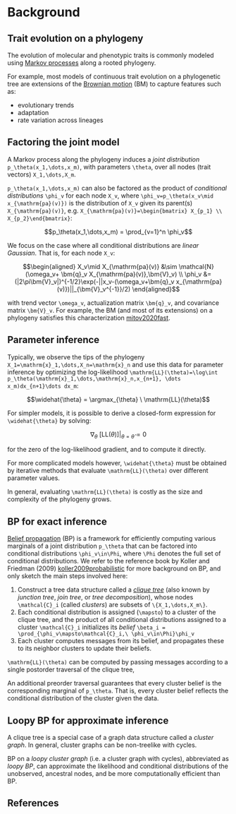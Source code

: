 # Background

## Trait evolution on a phylogeny
The evolution of molecular and phenotypic traits is commonly modeled using
[Markov processes](https://en.wikipedia.org/wiki/Markov_chain) along a rooted
phylogeny.

For example, most models of continuous trait evolution on a phylogenetic tree
are extensions of the
[Brownian motion](https://en.wikipedia.org/wiki/Wiener_process) (BM) to capture
features such as:
- evolutionary trends
- adaptation
- rate variation across lineages

## Factoring the joint model
A Markov process along the phylogeny induces a *joint distribution*
``p_\theta(x_1,\dots,x_m)``, with parameters ``\theta``, over all nodes
(trait vectors) ``X_1,\dots,X_m``.

``p_\theta(x_1,\dots,x_m)`` can also be factored as the product of *conditional
distributions* ``\phi_v`` for each node ``X_v``, where
``\phi_v=p_\theta(x_v\mid x_{\mathrm{pa}(v)})`` is the distribution of ``X_v``
given its parent(s) ``X_{\mathrm{pa}(v)}``, e.g.
``X_{\mathrm{pa}(v)}=\begin{bmatrix} X_{p_1} \\ X_{p_2}\end{bmatrix}``:
```math
p_\theta(x_1,\dots,x_m) = \prod_{v=1}^n \phi_v
```

We focus on the case where all conditional distributions are *linear Gaussian*.
That is, for each node ``X_v``:
```math
\begin{aligned}
X_v\mid X_{\mathrm{pa}(v)} &\sim \mathcal{N}(\omega_v+
\bm{q}_v X_{\mathrm{pa}(v)},\bm{V}_v) \\
\phi_v &= (|2\pi\bm{V}_v|)^{-1/2}\exp(-||x_v-(\omega_v+\bm{q}_v x_{\mathrm{pa}(v)})||_{\bm{V}_v^{-1}}/2)
\end{aligned}
```
with trend vector ``\omega_v``, actualization matrix ``\bm{q}_v``, and
covariance matrix ``\bm{V}_v``. For example, the BM (and most of its extensions)
on a phylogeny satisfies this characterization [mitov2020fast](@cite).

## Parameter inference
Typically, we observe the tips of the phylogeny
``X_1=\mathrm{x}_1,\dots,X_n=\mathrm{x}_n`` and use this data for parameter
inference by optimizing the log-likelihood
``\mathrm{LL}(\theta)=\log\int p_\theta(\mathrm{x}_1,\dots,\mathrm{x}_n,x_{n+1},
\dots x_m)dx_{n+1}\dots dx_m``:
```math
\widehat{\theta} = \argmax_{\theta} \ \mathrm{LL}(\theta)
```

For simpler models, it is possible to derive a closed-form expression for
``\widehat{\theta}`` by solving:
```math
\nabla_\theta \ [\mathrm{LL}(\theta)]|_{\theta=\widehat{\theta}}=0
```
for the zero of the log-likelihood gradient, and to compute it directly.

For more complicated models however, ``\widehat{\theta}`` must be obtained by
iterative methods that evaluate ``\mathrm{LL}(\theta)`` over different
parameter values.

In general, evaluating ``\mathrm{LL}(\theta)`` is costly as the size and
complexity of the phylogeny grows.

## BP for exact inference
[Belief propagation](https://en.wikipedia.org/wiki/Belief_propagation) (BP) is a
framework for efficiently computing various
marginals of a joint distribution ``p_\theta`` that can be factored into
conditional distributions ``\phi_v\in\Phi``, where ``\Phi`` denotes the full set
of conditional distributions.
We refer to the reference book by Koller and Friedman (2009) [koller2009probabilistic](@cite)
for more background on BP, and only sketch the main steps involved here:

1. Construct a tree data structure called a [*clique tree*](https://en.wikipedia.org/wiki/Tree_decomposition) (also known by *junction tree*, *join tree*, or *tree decomposition*), whose nodes ``\mathcal{C}_i`` (called *clusters*) are subsets of ``\{X_1,\dots,X_m\}``.
2. Each conditional distribution is assigned (``\mapsto``) to a cluster of the clique tree, and the product of all conditional distributions assigned to a cluster ``\mathcal{C}_i`` initializes its *belief* ``\beta_i = \prod_{\phi_v\mapsto\mathcal{C}_i,\ \phi_v\in\Phi}\phi_v``
3. Each cluster computes messages from its belief, and propagates these to its neighbor clusters to update their beliefs.

``\mathrm{LL}(\theta)`` can be computed by passing messages according to a
single postorder traversal of the clique tree,

An additional preorder traversal guarantees that every cluster belief is the
corresponding marginal of ``p_\theta``. That is, every cluster belief reflects
the conditional distribution of the cluster given the data.


## Loopy BP for approximate inference
A clique tree is a special case of a graph data structure called a
*cluster graph*. In general, cluster graphs can be non-treelike with cycles.

BP on a *loopy cluster graph* (i.e. a cluster graph with cycles), abbreviated
as *loopy BP*, can approximate the likelihood and conditional distributions of
the unobserved, ancestral nodes, and be more computationally efficient than BP.


## References

```@bibliography
```